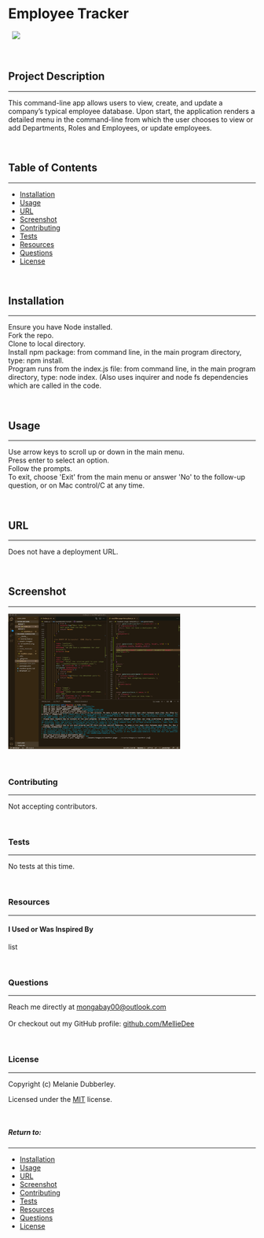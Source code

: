 
# **Employee Tracker**
&nbsp;
<img src="https://img.shields.io/badge/license-MIT-blue.svg">

&nbsp;

## **Project Description**
***
This command-line app allows users to view, create, and update a company’s typical employee database. Upon start, the application renders a detailed menu in the command-line from which the user chooses to view or add Departments, Roles and Employees, or update employees.

&nbsp;


## Table of Contents
***
* [Installation](#installation)
* [Usage](#usage)
* [URL](#url)
* [Screenshot](#screenshot)
* [Contributing](#contributing)
* [Tests](#tests)
* [Resources](#resources)
* [Questions](#questions)
* [License](#license)

&nbsp;


## **Installation**
***
Ensure you have Node installed.</br>Fork the repo.</br>Clone to local directory.</br>Install npm package: from command line, in the main program directory, type: npm install.</br>Program runs from the index.js file: from command line, in the main program directory, type: node index. (Also uses inquirer and node fs dependencies which are called in the code.

&nbsp;


## **Usage**
***
Use arrow keys to scroll up or down in the main menu.</br>Press enter to select an option.</br>Follow the prompts.</br>To exit, choose 'Exit' from the main menu or answer 'No' to the follow-up question, or on Mac control/C at any time.

&nbsp;


## **URL**
***
Does not have a deployment URL.

&nbsp;


## **Screenshot**
***

<img src="../assets/images/screenShot.png" width="350" height="275" alt="Opening screen for command-line project showing the main choices menu.">

&nbsp;




### **Contributing**
***
Not accepting contributors.

&nbsp;


### **Tests**
***
No tests at this time.

&nbsp;

### **Resources**
***
#### I Used or Was Inspired By

  list
  

&nbsp;


### **Questions**
***
Reach me directly at  mongabay00@outlook.com </br>  
Or checkout out my GitHub profile:  [github.com/MellieDee](https://github.com/MellieDee)

&nbsp;


### **License**
***
Copyright (c) Melanie Dubberley. 

Licensed under the [MIT](https://choosealicense.com/licenses) license.
    
&nbsp;
      
 



##### Return to:
***
* [Installation](#installation)
* [Usage](#usage)
* [URL](#url)
* [Screenshot](#screenshot)
* [Contributing](#contributing)
* [Tests](#tests)
* [Resources](#resources)
* [Questions](#questions)
* [License](#license)

&nbsp;


